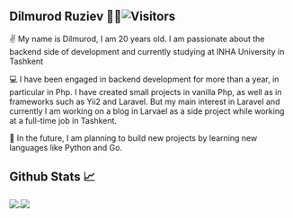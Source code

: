 ## Dilmurod Ruziev 👨‍💻![Visitors](https://gpvc.arturio.dev/Dilmurod-Ruziev)  

✌️ My name is Dilmurod, I am 20 years old. I am passionate about the backend side of development and currently studying at INHA University in Tashkent

💻 I have been engaged in backend development for more than a year, in particular in Php. I have created small projects in vanilla Php, as well as in frameworks such as Yii2 and Laravel. But my main interest in Laravel and currently I am working on a blog in Larvael as a side project while working at a full-time job in Tashkent. 

🔮 In the future, I am planning to build new projects by learning new languages like Python and Go. 

## Github Stats 📈
<a href="https://github.com/anuraghazra/github-readme-stats">
  <img align="center" src="https://github-readme-stats.vercel.app/api?username=Dilmurod-Ruziev&show_icons=true&theme=tokyonight" />
</a>
<a href="https://github.com/anuraghazra/github-readme-stats">
  <img align="center" src="https://github-readme-stats.vercel.app/api/top-langs/?username=Dilmurod-Ruziev&show_icons=true&theme=tokyonight&layout=compact" />
</a>
